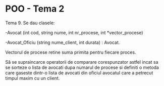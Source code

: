 # POO - Tema 2
Tema 9. Se dau clasele: 

-Avocat (int cod, string nume, int nr_procese, int *vector_procese) 

-Avocat_Oficiu (string nume_client, int durata) : Avocat. 

Vectorul de procese retine suma primita pentru fiecare proces. 

Să se supraincarce operatorii de comparare corespunzator astfel incat sa se sorteze o lista de avocati dupa numarul de procese si definiti o metoda care gaseste dintr-o lista de avocati din oficiul avocatul care a petrecut timpul maxim cu un client. 
